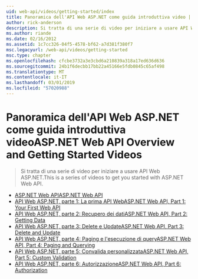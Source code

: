 ```yaml
---
uid: web-api/videos/getting-started/index
title: Panoramica dell'API Web ASP.NET come guida introduttiva video | Microsoft Docs
author: rick-anderson
description: Si tratta di una serie di video per iniziare a usare API Web ASP.NET.
ms.author: riande
ms.date: 02/16/2012
ms.assetid: 1c7cc326-04f5-4578-bf62-a7d381f380f7
msc.legacyurl: /web-api/videos/getting-started
msc.type: chapter
ms.openlocfilehash: cfcbe3732a3e3cbd6a210839a318a17ed636d636
ms.sourcegitcommit: 24b1f6decbb17bb22a45166e5fdb0845c65af498
ms.translationtype: MT
ms.contentlocale: it-IT
ms.lasthandoff: 03/01/2019
ms.locfileid: "57020988"
---
```

<a name="aspnet-web-api-overview-and-getting-started-videos"></a><span data-ttu-id="3012b-103">Panoramica dell'API Web ASP.NET come guida introduttiva video</span><span class="sxs-lookup"><span data-stu-id="3012b-103">ASP.NET Web API Overview and Getting Started Videos</span></span>
====================
> <span data-ttu-id="3012b-104">Si tratta di una serie di video per iniziare a usare API Web ASP.NET.</span><span class="sxs-lookup"><span data-stu-id="3012b-104">This is a series of videos to get you started with ASP.NET Web API.</span></span>


- [<span data-ttu-id="3012b-105">ASP.NET Web API</span><span class="sxs-lookup"><span data-stu-id="3012b-105">ASP.NET Web API</span></span>](aspnet-web-api.md)
- [<span data-ttu-id="3012b-106">API Web ASP.NET, parte 1: La prima API Web</span><span class="sxs-lookup"><span data-stu-id="3012b-106">ASP.NET Web API, Part 1: Your First Web API</span></span>](your-first-web-api.md)
- [<span data-ttu-id="3012b-107">API Web ASP.NET, parte 2: Recupero dei dati</span><span class="sxs-lookup"><span data-stu-id="3012b-107">ASP.NET Web API, Part 2: Getting Data</span></span>](getting-data.md)
- [<span data-ttu-id="3012b-108">API Web ASP.NET, parte 3: Delete e Update</span><span class="sxs-lookup"><span data-stu-id="3012b-108">ASP.NET Web API, Part 3: Delete and Update</span></span>](delete-and-update.md)
- [<span data-ttu-id="3012b-109">API Web ASP.NET, parte 4: Paging e l'esecuzione di query</span><span class="sxs-lookup"><span data-stu-id="3012b-109">ASP.NET Web API, Part 4: Paging and Querying</span></span>](paging-and-querying.md)
- [<span data-ttu-id="3012b-110">API Web ASP.NET, parte 5: Convalida personalizzata</span><span class="sxs-lookup"><span data-stu-id="3012b-110">ASP.NET Web API, Part 5: Custom Validation</span></span>](custom-validation.md)
- [<span data-ttu-id="3012b-111">API Web ASP.NET, parte 6: Autorizzazione</span><span class="sxs-lookup"><span data-stu-id="3012b-111">ASP.NET Web API, Part 6: Authorization</span></span>](authorization.md)
